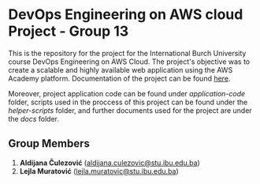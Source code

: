 # DevOps Engineering on AWS cloud Project - Group 13

This is the repository for the project for the International Burch University course DevOps Engineering on AWS Cloud. The project's objective was to create a scalable and highly available web application using the AWS Academy platform. Documentation of the project can be found [here](./docs/documentation.md). 

Moreover, project application code can be found under _application-code_ folder, scripts used in the proccess of this project can be found under the _helper-scripts_ folder, and further documents used for the project are under the _docs_ folder.

## Group Members
1. __Aldijana Čulezović__ (aldijana.culezovic@stu.ibu.edu.ba)
2. __Lejla Muratović__ (lejla.muratovic@stu.ibu.edu.ba)
